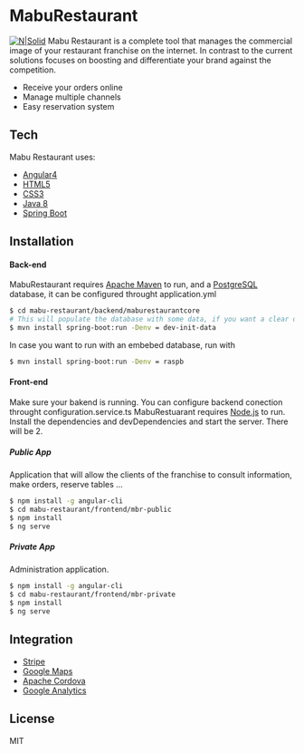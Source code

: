 # MabuRestaurant
[![N|Solid](http://mabu.es/assets/mabu.svg)](https://nodesource.com/products/nsolid)
Mabu Restaurant is a complete tool that manages the commercial image of your restaurant franchise on the internet. In contrast to the current solutions focuses on boosting and differentiate your brand against the competition.

  - Receive your orders online
  - Manage multiple channels
  - Easy reservation system

## Tech
Mabu Restaurant uses:

* [Angular4](angular.io)
* [HTML5](https://www.w3schools.com/html/html5_intro.asp)
* [CSS3](https://www.w3schools.com/css/css3_intro.asp)
* [Java 8](http://www.oracle.com/technetwork/java/javase/overview/java8-2100321.html)
* [Spring Boot](https://projects.spring.io/spring-boot/)

## Installation
#### Back-end
MabuRestaurant requires [Apache Maven](http://maven.apache.org/index.html) to run, and a [PostgreSQL](http://www.postgresql.org.es/) database, it can be configured throught application.yml
```sh
$ cd mabu-restaurant/backend/maburestaurantcore
# This will populate the database with some data, if you want a clear database run with -Denv = dev-init or if tables already exists use no arguments
$ mvn install spring-boot:run -Denv = dev-init-data
```

In case you want to run with an embebed database, run with
```sh
$ mvn install spring-boot:run -Denv = raspb
```


#### Front-end
Make sure your bakend is running. You can configure backend conection throught configuration.service.ts
MabuRestuarant requires [Node.js](https://nodejs.org/es/download/) to run.
Install the dependencies and devDependencies and start the server.
There will be 2.
##### Public App
Application that will allow the clients of the franchise to consult information, make orders, reserve tables ...
```sh
$ npm install -g angular-cli
$ cd mabu-restaurant/frontend/mbr-public
$ npm install
$ ng serve
```
##### Private App
Administration application.
```sh
$ npm install -g angular-cli
$ cd mabu-restaurant/frontend/mbr-private
$ npm install
$ ng serve
```


## Integration

* [Stripe](https://stripe.com)
* [Google Maps](https://developers.google.com/maps/?hl=es-419)
* [Apache Cordova](https://cordova.apache.org/)
* [Google Analytics](https://analytics.google.com/analytics/web/provision/?authuser=0#provision/SignUp/)

License
----

MIT


